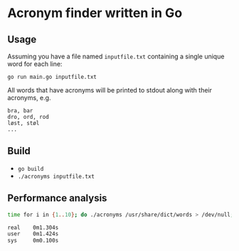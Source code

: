 # Acronym finder written in Go

## Usage
Assuming you have a file named `inputfile.txt` containing a single unique word for each line:

`go run main.go inputfile.txt`

All words that have acronyms will be printed to stdout along with their acronyms, e.g.
```
bra, bar
dro, ord, rod
løst, støl
...
```

## Build
* `go build`
* `./acronyms inputfile.txt`

## Performance analysis
```bash
time for i in {1..10}; do ./acronyms /usr/share/dict/words > /dev/null; done

real    0m1.304s
user    0m1.424s
sys     0m0.100s
```
